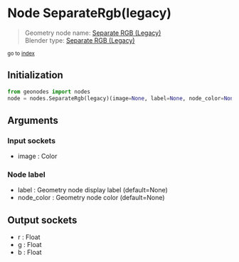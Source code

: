 
# Node SeparateRgb(legacy)

> Geometry node name: [Separate RGB (Legacy)](https://docs.blender.org/manual/en/latest/modeling/geometry_nodes/e.html)<br>
  Blender type: [Separate RGB (Legacy)](https://docs.blender.org/api/current/bpy.types.ShaderNodeSeparateRGB.html)
  
<sub>go to [index](../index.md)</sub>

## Initialization

```python
from geonodes import nodes
node = nodes.SeparateRgb(legacy)(image=None, label=None, node_color=None)
```



## Arguments


### Input sockets

- image : Color

### Node label

- label : Geometry node display label (default=None)
- node_color : Geometry node color (default=None)

## Output sockets

- r : Float
- g : Float
- b : Float
